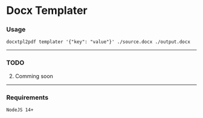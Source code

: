 # Docx Templater


### Usage

```
docxtpl2pdf templater '{"key": "value"}' ./source.docx ./output.docx
```

---

### TODO
2. Comming soon

---

### Requirements

```NodeJS 14+```